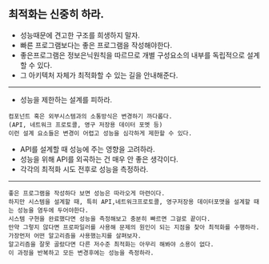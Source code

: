 ## 최적화는 신중히 하라.
  - 성능때문에 견고한 구조를 희생하지 말자.
  - 빠른 프로그램보다는 좋은 프로그램을 작성해야한다.
  - 좋은프로그램은 정보은닉원칙을 따르므로 개별 구성요소의 내부를 독립적으로 설계할 수 있다.
  - 그 아키텍처 자체가 최적화할 수 있는 길을 안내해준다.

---

- 성능을 제한하는 설계를 피하라.
```
컴포넌트 혹은 외부시스템과의 소통방식은 변경하기 까다롭다.
(API, 네트워크 프로토콜, 영구 저장용 데이터 포멧 등)
이런 설계 요소들은 변경이 어렵고 성능을 심각하게 제한할 수 있다.
```
- API를 설계할 때 성능에 주는 영향을 고려하라.
- 성능을 위해 API를 외곡하는 건 매우 안 좋은 생각이다.
- 각각의 최적화 시도 전후로 성능을 측정하라.

---

```
좋은 프로그램을 작성하다 보면 성능은 따라오게 마련이다.
하지만 시스템을 설계할 때, 특히 API,네트워크프로토콜, 영구저장용 데이터포맷을 설계할 때는 성능을 염두에 두어야한다.
시스템 구현을 완료했다면 성능을 측정해보고 충분히 빠르면 그걸로 끝이다.
만약 그렇지 않다면 프로파일러를 사용해 문제의 원인이 되는 지점을 찾아 최적화를 수행하라.
가장먼저 어떤 알고리즘을 사용했는지를 살펴보자.
알고리즘을 잘못 골랐다면 다른 저수준 최적화는 아무리 해봐야 소용이 없다.
이 과정을 반복하고 모든 변경후에는 성능을 측정하라.
```
